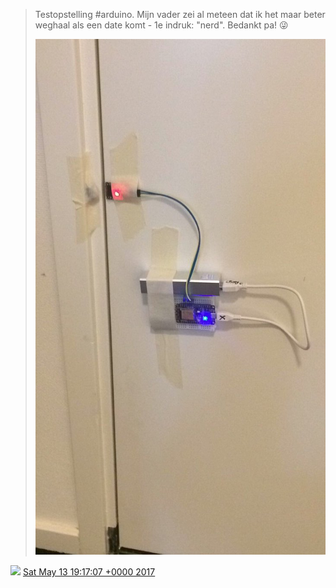 > Testopstelling \#arduino\. Mijn vader zei al meteen dat ik het maar beter weghaal als een date komt \- 1e indruk: "nerd"\. Bedankt pa\! 😜 
> 
> ![](../../media/863473196825280512-C_usSoLXgAAOidR.jpg)

<img src="../../media/tweet.ico" width="12" /> [Sat May 13 19:17:07 +0000 2017](https://twitter.com/DromerDenker/status/863473196825280512)